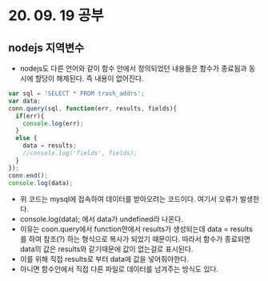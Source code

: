 # 20. 09. 19 공부

## nodejs 지역변수
 * nodejs도 다른 언어와 같이 함수 안에서 정의되었던 내용들은 함수가 종료됨과 동시에 할당이 해제된다. 즉 내용이 없어진다.
  ```javascript
  var sql = 'SELECT * FROM trash_addrs';
  var data;
  conn.query(sql, function(err, results, fields){
    if(err){
      console.log(err);
    }
    else {
      data = results;
      //console.log('fields', fields);
    }
  });
  conn.end();
  console.log(data);
  ```
  * 위 코드는 mysql에 접속하여 데이터를 받아오려는 코드이다. 여기서 오류가 발생한다.
  * console.log(data); 에서 data가 undefined라 나온다.
  * 이유는 coon.query에서 function안에서 results가 생성되는데 data = results 를 하여 참조(?) 하는 형식으로 복사가 되었기 때문이다. 따라서 함수가 종료되면 data의 값은 results와 같기때문에 값이 없는걸로 표시된다.
  * 이를 위해 직접 results로 부터 data에 값을 넣어줘야한다.
  * 아니면 함수안에서 직접 다른 파일로 데이터를 넘겨주는 방식도 있다. 
